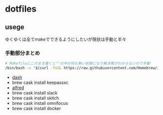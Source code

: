 # dotfiles

## usege

ゆくゆくは全てmakeでできるようにしたいが現状は手動と半々

### 手動部分まとめ

```sh
# Makefileにこのまま書くと""の中が何も無い状態になり解決策がわからないので手動
/bin/bash -c "$(curl -fsSL https://raw.githubusercontent.com/Homebrew/install/master/install.sh)"
```

- [dash](https://kapeli.com/dash)
- brew cask install keepassxc
- [alfred](https://www.alfredapp.com/)
- brew cask install slack
- brew cask install skitch
- brew cask install omnifocus
- brew cask install docker
